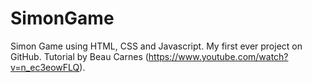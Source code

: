 # SimonGame
Simon Game using HTML, CSS and Javascript.
My first ever project on GitHub.
Tutorial by Beau Carnes (https://www.youtube.com/watch?v=n_ec3eowFLQ).

